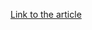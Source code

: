 [Link to the article](https://labs.bitdefender.com/2018/04/radrat-an-all-in-one-toolkit-for-complex-espionage-ops/)
